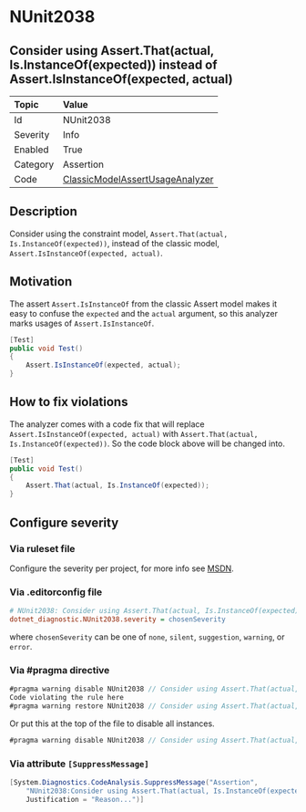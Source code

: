 # NUnit2038

## Consider using Assert.That(actual, Is.InstanceOf(expected)) instead of Assert.IsInstanceOf(expected, actual)

| Topic    | Value
| :--      | :--
| Id       | NUnit2038
| Severity | Info
| Enabled  | True
| Category | Assertion
| Code     | [ClassicModelAssertUsageAnalyzer](https://github.com/nunit/nunit.analyzers/blob/0.6.0/src/nunit.analyzers/ClassicModelAssertUsage/ClassicModelAssertUsageAnalyzer.cs)

## Description

Consider using the constraint model, `Assert.That(actual, Is.InstanceOf(expected))`, instead of the classic model, `Assert.IsInstanceOf(expected, actual)`.

## Motivation

The assert `Assert.IsInstanceOf` from the classic Assert model makes it easy to confuse the `expected` and the `actual` argument,
so this analyzer marks usages of `Assert.IsInstanceOf`.

```csharp
[Test]
public void Test()
{
    Assert.IsInstanceOf(expected, actual);
}
```

## How to fix violations

The analyzer comes with a code fix that will replace `Assert.IsInstanceOf(expected, actual)` with
`Assert.That(actual, Is.InstanceOf(expected))`. So the code block above will be changed into.

```csharp
[Test]
public void Test()
{
    Assert.That(actual, Is.InstanceOf(expected));
}
```

<!-- start generated config severity -->
## Configure severity

### Via ruleset file

Configure the severity per project, for more info see [MSDN](https://msdn.microsoft.com/en-us/library/dd264949.aspx).

### Via .editorconfig file

```ini
# NUnit2038: Consider using Assert.That(actual, Is.InstanceOf(expected)) instead of Assert.IsInstanceOf(expected, actual)
dotnet_diagnostic.NUnit2038.severity = chosenSeverity
```

where `chosenSeverity` can be one of `none`, `silent`, `suggestion`, `warning`, or `error`.

### Via #pragma directive

```csharp
#pragma warning disable NUnit2038 // Consider using Assert.That(actual, Is.InstanceOf(expected)) instead of Assert.IsInstanceOf(expected, actual)
Code violating the rule here
#pragma warning restore NUnit2038 // Consider using Assert.That(actual, Is.InstanceOf(expected)) instead of Assert.IsInstanceOf(expected, actual)
```

Or put this at the top of the file to disable all instances.

```csharp
#pragma warning disable NUnit2038 // Consider using Assert.That(actual, Is.InstanceOf(expected)) instead of Assert.IsInstanceOf(expected, actual)
```

### Via attribute `[SuppressMessage]`

```csharp
[System.Diagnostics.CodeAnalysis.SuppressMessage("Assertion",
    "NUnit2038:Consider using Assert.That(actual, Is.InstanceOf(expected)) instead of Assert.IsInstanceOf(expected, actual)",
    Justification = "Reason...")]
```
<!-- end generated config severity -->
